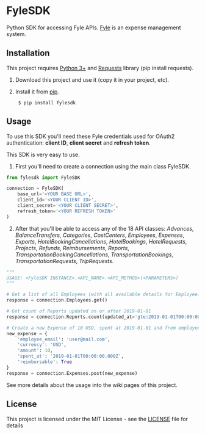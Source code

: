 # FyleSDK

Python SDK for accessing Fyle APIs. [Fyle](https://www.fylehq.com/) is an expense management system.

## Installation

This project requires [Python 3+](https://www.python.org/downloads/) and [Requests](https://pypi.org/project/requests/) library (pip install requests).

1. Download this project and use it (copy it in your project, etc).
2. Install it from [pip](https://pypi.org).
        
        $ pip install fylesdk

## Usage

To use this SDK you'll need these Fyle credentials used for OAuth2 authentication: **client ID**, **client secret** and **refresh token**.

This SDK is very easy to use.
1. First you'll need to create a connection using the main class FyleSDK.
```python
from fylesdk import FyleSDK

connection = FyleSDK(
    base_url='<YOUR BASE URL>',
    client_id='<YOUR CLIENT ID>',
    client_secret='<YOUR CLIENT SECRET>',
    refresh_token='<YOUR REFRESH TOKEN>'
)
```
2. After that you'll be able to access any of the 18 API classes: *Advances*, *BalanceTransfers*, *Categories*, *CostCenters*, *Employees*, *Expenses*, *Exports*, *HotelBookingCancellations*, *HotelBookings*, *HotelRequests*, *Projects*, *Refunds*, *Reimbursements*, *Reports*, *TransportationBookingCancellations*, *TransportationBookings*, *TransportationRequests*, *TripRequests*.
```python
"""
USAGE: <FyleSDK INSTANCE>.<API_NAME>.<API_METHOD>(<PARAMETERS>)
"""

# Get a list of all Employees (with all available details for Employee)
response = connection.Employees.get()

# Get count of Reports updated on or after 2019-01-01
response = connection.Reports.count(updated_at='gte:2019-01-01T00:00:00.000Z')

# Create a new Expense of 10 USD, spent at 2019-01-01 and from employee with email user@mail.com
new_expense = {
    'employee_email': 'user@mail.com',
    'currency': 'USD',
    'amount': 10,
    'spent_at': '2019-01-01T00:00:00.000Z',
    'reimbursable': True
}
response = connection.Expenses.post(new_expense)
```

See more details about the usage into the wiki pages of this project.

## License

This project is licensed under the MIT License - see the [LICENSE](LICENSE) file for details
